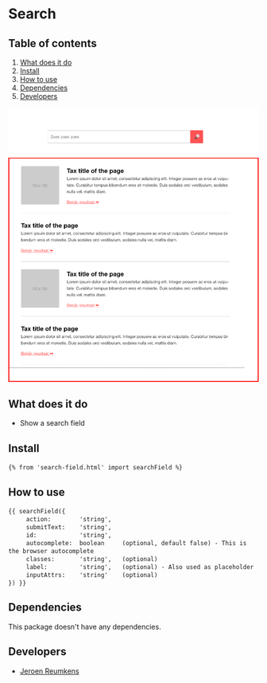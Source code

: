 
# Search

## Table of contents
1. [What does it do](#what-does-it-do)
2. [Install](#install)
3. [How to use](#how-to-use)
4. [Dependencies](#dependencies)
5. [Developers](#developers)

![Search field Demo](./_demo/search-field.png)

## What does it do
* Show a search field

## Install
```htmlmixed
{% from 'search-field.html' import searchField %}
```

## How to use

```htmlmixed
{{ searchField({
     action:        'string',
     submitText:    'string',
     id:            'string',
     autocomplete:  boolean     (optional, default false) - This is the browser autocomplete
     classes:       'string',   (optional)
     label:         'string',   (optional) - Also used as placeholder
     inputAttrs:    'string'    (optional)
}) }}
```

## Dependencies
This package doesn't have any dependencies.

## Developers
* [Jeroen Reumkens](mailto:jeroen.reumkens@tamtam.nl)
